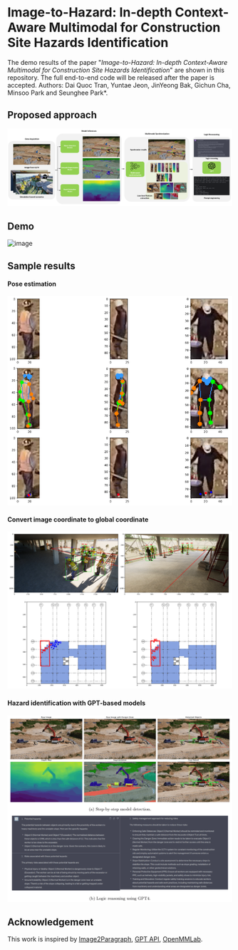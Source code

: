 # Image-to-Hazard: In-depth Context-Aware Multimodal for Construction Site Hazards Identification
The demo results of the paper "_Image-to-Hazard: In-depth Context-Aware Multimodal for Construction Site Hazards Identification_" are shown in this repository. The full end-to-end code will be released after the paper is accepted.
Authors: Dai Quoc Tran, Yuntae Jeon, JinYeong Bak, Gichun Cha, Minsoo Park and Seunghee Park*.
## Proposed approach
![image](figures/proposed_approach.png)
## Demo 
![image](figures/demo.gif)
## Sample results
#### Pose estimation
![image](figures/pose.png)
#### Convert image coordinate to global coordinate
![image](figures/homography.png)
#### Hazard identification with GPT-based models
![image](figures/results.gif)
## Acknowledgement
This work is inspired by [Image2Paragraph](https://github.com/showlab/Image2Paragraph), [GPT API](https://platform.openai.com/), [OpenMMLab](https://platform.openmmlab.com/home/).